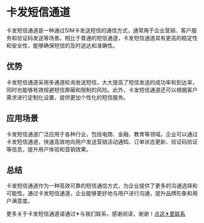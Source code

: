 # 卡发短信通道

卡发短信通道是一种通过SIM卡发送短信的通信方式，通常用于企业营销、客户服务和验证码发送等场景。相比于普通的短信通道，卡发短信通道具有更高的稳定性和安全性，能够确保短信的及时送达和准确性。

## 优势

卡发短信通道采用多通道轮询发送短信，大大提高了短信发送的成功率和到达率，同时也能够有效规避短信屏蔽和限制的风险。此外，卡发短信通道还可以根据客户需求进行定制化设置，提供更加个性化的短信服务。

## 应用场景

卡发短信通道广泛应用于各种行业，包括电商、金融、教育等领域。企业可以通过卡发短信通道，快速高效地向用户发送营销活动通知、订单状态更新、验证码验证等信息，提升用户体验和营销效果。

## 总结

卡发短信通道作为一种高效可靠的短信通信方式，为企业提供了更多的沟通选择和可能性。通过卡发短信通道，企业能够更好地与用户进行沟通，提升品牌形象和用户满意度。

更多关于卡发短信通道请通过✈与我们联系，感谢阅读，谢谢！[点这✈里联系](https://d.k02.cc)